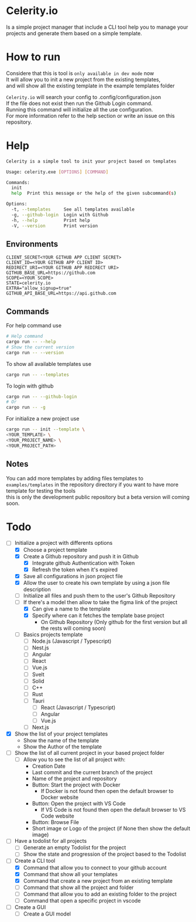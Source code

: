 # Celerity.io
Is a simple project manager that include a CLI tool help you to manage your projects and generate them based on a simple template.  
# How to run
Considere that this is tool is `only available in dev mode` now  
It will allow you to init a new project from the existing templates,  
and will show all the existing template in the example templates folder  

`Celerity.io` will search your config to .config/configuration.json  
If the file does not exist then run the Github Login command.  
Running this command will initialize all the use configuration.  
For more information refer to the help section or write an issue on this repository.
# Help

```bash
Celerity is a simple tool to init your project based on templates

Usage: celerity.exe [OPTIONS] [COMMAND]

Commands:
  init
  help  Print this message or the help of the given subcommand(s)

Options:
  -t, --templates     See all templates available
  -g, --github-login  Login with Github
  -h, --help          Print help
  -V, --version       Print version
```
## Environments
```dosini
CLIENT_SECRET<YOUR GITHUB APP CLIENT SECRET>
CLIENT_ID=<YOUR GITHUB APP CLIENT ID>
REDIRECT_URI=<YOUR GITHUB APP REDIRECT URI>
GITHUB_BASE_URL=https://github.com
SCOPE=<YOUR SCOPE>
STATE=celerity.io
EXTRA="allow_signup=true"
GITHUB_API_BASE_URL=https://api.github.com
```
## Commands 
For help command use
```bash
# Help command
cargo run -- --help
# Show the current version
cargo run -- --version
```
To show all available templates use
```bash
cargo run -- --templates
```
To login with github
```bash
cargo run -- --github-login
# Or
cargo run -- -g

```
For initialize a new project use
```bash
cargo run -- init --template \
<YOUR_TEMPLATE> \
<YOUR_PROJECT_NAME> \
<YOUR_PROJECT_PATH>
```
## Notes
You can add more templates by adding files templates to
`examples/templates` in the repository directory if you want to have more template for testing the tools  
this is only the development public repository but a beta version will coming soon.  

# Todo
- [ ] Initialize a project with differents options
    - [x] Choose a project template
    - [x] Create a Github repository and push it in Github
        - [x] Integrate github Authentication with Token
        - [x] Refresh the token when it's expired
    - [x] Save all configurations in json project file
    - [x] Allow the user to create his own template by using a json file description
    - [ ] Initialize all files and push them to the user's Github Repository
    - [ ] If there's a model then allow to take the figma link of the project
        - [x] Can give a name to the template
        - [x] Specify where can it fetches the template base project
            - On Github Repository (Only github for the first version but all the rests will coming soon)
    - [ ] Basics projects template
        - [ ] Node.js (Javascript / Typescript)
        - [ ] Nest.js
        - [ ] Angular
        - [ ] React
        - [ ] Vue.js
        - [ ] Svelt
        - [ ] Solid
        - [ ] C++
        - [ ] Rust
        - [ ] Tauri
            - [ ] React (Javascript / Typescript)
            - [ ] Angular
            - [ ] Vue.js
        - [ ] Next.js
- [x] Show the list of your project templates
    - Show the name of the template
    - Show the Author of the template
- [ ] Show the list of all current project in your based project folder
    - [ ] Allow you to see the list of all project with:
        - Creation Date
        - Last commit and the current branch of the project
        - Name of the project and repository
        - Button: Start the project with Docker
            - If Docker is not found then open the default browser to Docker website
        - Button: Open the project with VS Code
            - If VS Code is not found then open the default browser to VS Code website
        - Button: Browse File
        - Short image or Logo of the project (if None then show the default image)
- [ ] Have a todolist for all projects
    - [ ] Generate an empty Todolist for the project
    - [ ] Show the state and progression of the project based to the Todolist
- [ ] Create a CLI tool
    - [x] Command that allow you to connect to your github account
    - [x] Command that show all your templates
    - [x] Command that create a new project from an existing template
    - [ ] Command that show all the project and folder
    - [ ] Command that allow you to add an existing folder to the project
    - [ ] Command that open a specific project in vscode
- [ ] Create a GUI
    - [ ] Create a GUI model
